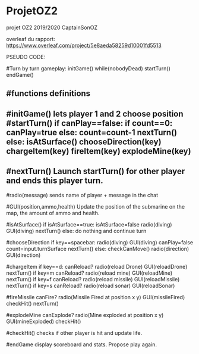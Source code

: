 # ProjetOZ2
projet OZ2  2019/2020 CaptainSonOZ

overleaf du rapport:
https://www.overleaf.com/project/5e8aeda58259d10001fd5513


PSEUDO CODE:

#Turn by turn gameplay:
  initGame()
  while(nobodyDead)
    startTurn()
  endGame()





#functions definitions
----------------------------------------------
#initGame()
lets player 1 and 2 choose position
#startTurn()
  if canPlay==false:
    if count==0:
      canPlay=true
    else:
      count=count-1
      nextTurn()      
  else:
    isAtSurface()
    chooseDirection(key)
    chargeItem(key)
    fireItem(key)
    explodeMine(key)
------------------------------------------------
#nextTurn()
Launch startTurn() for other player and ends this player turn.
-----------------------------------------------
#radio(message)
sends name of player + message in the chat

#GUI(position,ammo,health)
Update the position of the submarine on the map, the amount of ammo and health.

#isAtSurface()
  if isAtSurface==true:
    isAtSurface=false
    radio(diving)
    GUI(diving)
    nextTurn()
  else:
    do nothing and continue turn

#chooseDirection
if key==spacebar:
  radio(diving)
  GUI(diving)
  canPlay=false
  count=input.turnSurface
  nextTurn()
else:
  checkCanMove()
  radio(direction)
  GUI(direction)

#chargeItem
if key==d:
  canReload?
  radio(reload Drone)
  GUI(reloadDrone)
  nextTurn()
if key=m
    canReload?
    radio(reload mine)
    GUI(reloadMine)
    nextTurn()
if key=f
  canReload?
  radio(reload missile)
  GUI(reloadMissile)
  nextTurn()
if key=s
  canReload?
  radio(reload sonar)
  GUI(reloadSonar)

#fireMissile
  canFire?
  radio(Missile Fired at position x y)
  GUI(missileFired)
  checkHit()
  nextTurn()
  
#explodeMine
canExplode?
radio(Mine exploded at position x y)
GUI(mineExploded)
checkHit()

#checkHit()
checks if other player is hit and update life.

#endGame
display scoreboard and stats. Propose play again.
